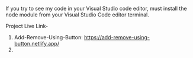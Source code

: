 If you try to see my code in your Visual Studio code editor, must install the node module from your Visual Studio Code editor terminal.

Project Live Link-

1. Add-Remove-Using-Button: https://add-remove-using-button.netlify.app/
2. 
